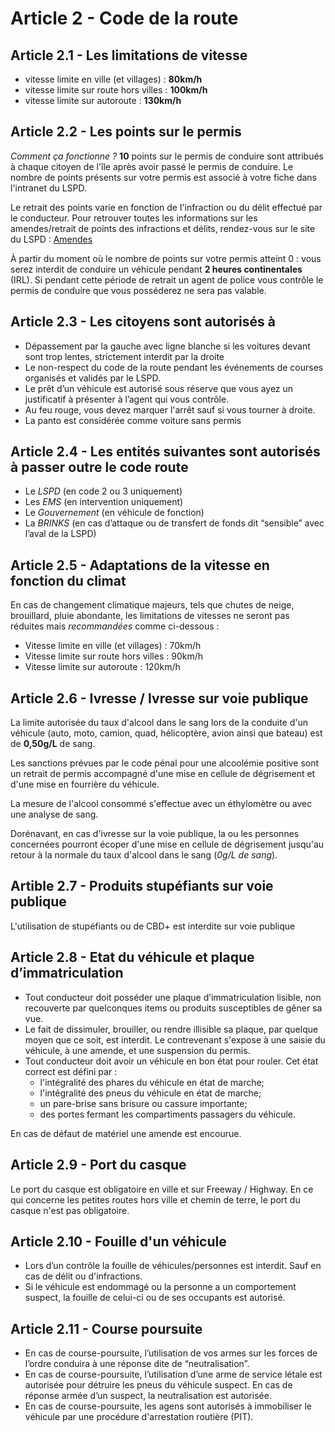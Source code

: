 # Article 2 - Code de la route

## Article 2.1 - Les limitations de vitesse
- vitesse limite en ville (et villages) : **80km/h**
- vitesse limite sur route hors villes : **100km/h**
- vitesse limite sur autoroute : **130km/h**

## Article 2.2 - Les points sur le permis
_Comment ça fonctionne ?_
**10** points sur le permis de conduire sont attribués à chaque citoyen de l'île après avoir passé le permis de conduire. Le nombre de points présents sur votre permis est associé à votre fiche dans l'intranet du LSPD.

Le retrait des points varie en fonction de l'infraction ou du délit effectué par le conducteur. Pour retrouver toutes les informations sur les amendes/retrait de points des infractions et délits, rendez-vous sur le site du LSPD : [Amendes](http://lspd.xelyos.fr/amendes)

À partir du moment où le nombre de points sur votre permis atteint 0 : vous serez interdit de conduire un véhicule pendant **2 heures continentales** (IRL). Si pendant cette période de retrait un agent de police vous contrôle le permis de conduire que vous posséderez ne sera pas valable.


## Article 2.3 - Les citoyens sont autorisés à
* Dépassement par la gauche avec ligne blanche si les voitures devant sont trop lentes, strictement interdit par la droite
* Le non-respect du code de la route pendant les événements de courses organisés et validés par le LSPD.
* Le prêt d’un véhicule est autorisé sous réserve que vous ayez un justificatif à présenter à l’agent qui vous contrôle.
* Au feu rouge, vous devez marquer l'arrêt sauf si vous tourner à droite.
* La panto est considérée comme voiture sans permis


## Article 2.4 - Les entités suivantes sont autorisés à passer outre le code route
* Le _LSPD_ (en code 2 ou 3 uniquement)
* Les _EMS_ (en intervention uniquement)
* Le _Gouvernement_ (en véhicule de fonction)
* La _BRINKS_ (en cas d’attaque ou de transfert de fonds dit “sensible” avec l’aval de la LSPD)


## Article 2.5 - Adaptations de la vitesse en fonction du climat
En cas de changement climatique majeurs, tels que chutes de neige, brouillard, pluie abondante, les limitations de vitesses ne seront pas réduites mais *recommandées* comme ci-dessous :

* Vitesse limite en ville (et villages) : 70km/h
* Vitesse limite sur route hors villes : 90km/h
* Vitesse limite sur autoroute : 120km/h


## Article 2.6 - Ivresse / Ivresse sur voie publique
La limite autorisée du taux d'alcool dans le sang lors de la conduite d'un véhicule (auto, moto, camion, quad, hélicoptère, avion ainsi que bateau) est de **0,50g/L** de sang.

Les sanctions prévues par le code pénal pour une alcoolémie positive sont un retrait de permis accompagné d'une mise en cellule de dégrisement et d'une mise en fourrière du véhicule.

La mesure de l'alcool consommé s'effectue avec un éthylomètre ou avec une analyse de sang.

Dorénavant, en cas d'ivresse sur la voie publique, la ou les personnes concernées pourront écoper d'une mise en cellule de dégrisement jusqu'au retour à la normale du taux d'alcool dans le sang (*0g/L de sang*).


## Artible 2.7 - Produits stupéfiants sur voie publique
L'utilisation de stupéfiants ou de CBD+ est interdite sur voie publique


## Article 2.8 - Etat du véhicule et plaque d’immatriculation
* Tout conducteur doit posséder une plaque d’immatriculation lisible, non recouverte par quelconques items ou produits susceptibles de gêner sa vue.
* Le fait de dissimuler, brouiller, ou rendre illisible sa plaque, par quelque moyen que ce soit, est interdit. Le contrevenant s'expose à une saisie du véhicule, à une amende, et une suspension du permis.
* Tout conducteur doit avoir un véhicule en bon état pour rouler. Cet état correct est défini par :
  * l'intégralité des phares du véhicule en état de marche;
  * l'intégralité des pneus du véhicule en état de marche;
  * un pare-brise sans brisure ou cassure importante;
  * des portes fermant les compartiments passagers du véhicule.


En cas de défaut de matériel une amende est encourue.


## Article 2.9 - Port du casque
Le port du casque est obligatoire en ville et sur Freeway / Highway. En ce qui concerne les petites routes hors ville et chemin de terre, le port du casque n'est pas obligatoire.


## Article 2.10 - Fouille d'un véhicule
* Lors d’un contrôle la fouille de véhicules/personnes est interdit. Sauf en cas de délit ou d'infractions.
* Si le véhicule est endommagé ou la personne a un comportement suspect, la fouille de celui-ci ou de ses occupants est autorisé.


## Article 2.11 - Course poursuite
* En cas de course-poursuite, l’utilisation de vos armes sur les forces de l’ordre conduira à une réponse dite de “neutralisation”.
* En cas de course-poursuite, l’utilisation d’une arme de service létale est autorisée pour détruire les pneus du véhicule suspect. En cas de réponse armée d’un suspect, la neutralisation est autorisée.
* En cas de course-poursuite, les agens sont autorisés à immobiliser le véhicule par une procédure d'arrestation routière (PIT).

